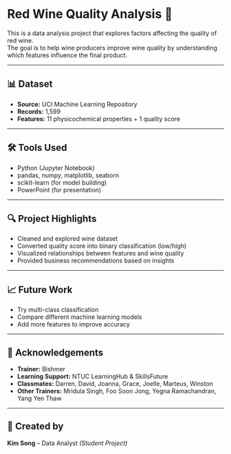 # Red Wine Quality Analysis 🍷

This is a data analysis project that explores factors affecting the quality of red wine.  
The goal is to help wine producers improve wine quality by understanding which features influence the final product.

---

## 📊 Dataset  
- **Source:** UCI Machine Learning Repository  
- **Records:** 1,599  
- **Features:** 11 physicochemical properties + 1 quality score  

---

## 🛠️ Tools Used  
- Python (Jupyter Notebook)  
- pandas, numpy, matplotlib, seaborn  
- scikit-learn (for model building)  
- PowerPoint (for presentation)  

---

## 🔍 Project Highlights  
- Cleaned and explored wine dataset  
- Converted quality score into binary classification (low/high)  
- Visualized relationships between features and wine quality  
- Provided business recommendations based on insights  

---

## 📈 Future Work  
- Try multi-class classification  
- Compare different machine learning models  
- Add more features to improve accuracy  

---

## 🙏 Acknowledgements  
- **Trainer:** Bishmer  
- **Learning Support:** NTUC LearningHub & SkillsFuture  
- **Classmates:** Darren, David, Joanna, Grace, Joelle, Marteus, Winston  
- **Other Trainers:** Mridula Singh, Foo Soon Jong, Yegna Ramachandran, Yang Yen Thaw  

---

## 👤 Created by  
**Kim Song** – Data Analyst *(Student Project)*
